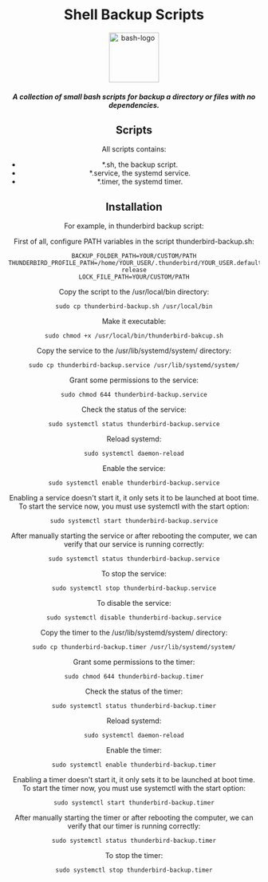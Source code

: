 <div align="center">

# Shell Backup Scripts

<img src="https://cloud.githubusercontent.com/assets/2059754/24601246/753a7f36-1858-11e7-9d6b-7a0e64fb27f7.png" height="100px" width="100px" alt="bash-logo"/>

##### A collection of small bash scripts for backup a directory or files with no dependencies.

## Scripts

All scripts contains: 

* *.sh, the backup script.
* *.service, the systemd service.
* *.timer, the systemd timer.

## Installation

For example, in thunderbird backup script:

First of all, configure PATH variables in the script thunderbird-backup.sh:
```shell script
BACKUP_FOLDER_PATH=YOUR/CUSTOM/PATH
THUNDERBIRD_PROFILE_PATH=/home/YOUR_USER/.thunderbird/YOUR_USER.default-release
LOCK_FILE_PATH=YOUR/CUSTOM/PATH
```

Copy the script to the /usr/local/bin directory:
```
sudo cp thunderbird-backup.sh /usr/local/bin
```

Make it executable:
```
sudo chmod +x /usr/local/bin/thunderbird-bakcup.sh
```

Copy the service to the /usr/lib/systemd/system/ directory:
```
sudo cp thunderbird-backup.service /usr/lib/systemd/system/
```

Grant some permissions to the service:
```
sudo chmod 644 thunderbird-backup.service
```

Check the status of the service:
```
sudo systemctl status thunderbird-backup.service
```

Reload systemd:
```
sudo systemctl daemon-reload
```

Enable the service:
```
sudo systemctl enable thunderbird-backup.service
```

Enabling a service doesn't start it, it only sets it to be launched at boot time. To start the service now, you must use systemctl with the start option:
```
sudo systemctl start thunderbird-backup.service
```
After manually starting the service or after rebooting the computer, we can verify that our service is running correctly:
```
sudo systemctl status thunderbird-backup.service
```
To stop the service:
```
sudo systemctl stop thunderbird-backup.service
```
To disable the service:
```
sudo systemctl disable thunderbird-backup.service
```

Copy the timer to the /usr/lib/systemd/system/ directory:
```
sudo cp thunderbird-backup.timer /usr/lib/systemd/system/
```

Grant some permissions to the timer:
```
sudo chmod 644 thunderbird-backup.timer
```

Check the status of the timer:
```
sudo systemctl status thunderbird-backup.timer
```

Reload systemd:
```
sudo systemctl daemon-reload
```

Enable the timer:
```
sudo systemctl enable thunderbird-backup.timer
```

Enabling a timer doesn't start it, it only sets it to be launched at boot time. To start the timer now, you must use systemctl with the start option:
```
sudo systemctl start thunderbird-backup.timer
```
After manually starting the timer or after rebooting the computer, we can verify that our timer is running correctly:
```
sudo systemctl status thunderbird-backup.timer
```
To stop the timer:
```
sudo systemctl stop thunderbird-backup.timer
```